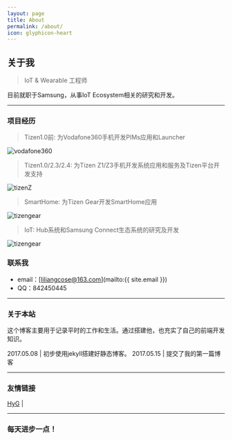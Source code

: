 ```yaml
---
layout: page
title: About
permalink: /about/
icon: glyphicon-heart
---
```


## 关于我

> IoT & Wearable 工程师   

目前就职于Samsung，从事IoT Ecosystem相关的研究和开发。   


---

### 项目经历

> Tizen1.0前: 为Vodafone360手机开发PIMs应用和Launcher  

![vodafone360](http://itliang.github.io/blog/public/img/vodafone.png)

> Tizen1.0/2.3/2.4: 为Tizen Z1/Z3手机开发系统应用和服务及Tizen平台开发支持

![tizenZ](http://itliang.github.io/blog/public/img/tizenz.png)

> SmartHome: 为Tizen Gear开发SmartHome应用

![tizengear](http://itliang.github.io/blog/public/img/tizeng.png)
 
> IoT: Hub系统和Samsung Connect生态系统的研究及开发

![tizengear](http://itliang.github.io/blog/public/img/samsungconnect.png)

### 联系我

* email：[liliangcose@163.com](mailto:{{ site.email }})
* QQ：842450445

---

### 关于本站   

这个博客主要用于记录平时的工作和生活。通过搭建他，也充实了自己的前端开发知识。

2017.05.08 | 初步使用jekyll搭建好静态博客。
2017.05.15 | 提交了我的第一篇博客
  

---

### 友情链接

[HyG](https://gaohaoyang.github.io/) \|

---

### 每天进步一点！ ###
